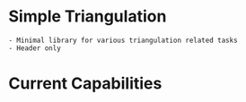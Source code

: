 # Simple Triangulation
	- Minimal library for various triangulation related tasks
	- Header only

# Current Capabilities
